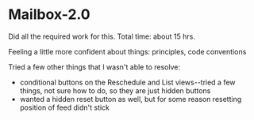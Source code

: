 Mailbox-2.0
===========
Did all the required work for this.
Total time: about 15 hrs.

Feeling a little more confident about things: principles, code conventions

Tried a few other things that I wasn't able to resolve:
* conditional buttons on the Reschedule and List views--tried a few things, not sure how to do, so they are just hidden buttons
* wanted a hidden reset button as well, but for some reason resetting position of feed didn't stick

